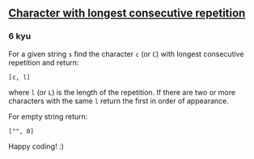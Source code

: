 <h2><a href=https://www.codewars.com/kata/586d6cefbcc21eed7a001155/train/javascript target="_blank">Character with longest consecutive repetition</a></h2><h3>6 kyu</h3><p>For a given string <code>s</code> find the character <code>c</code> (or <code>C</code>) with longest consecutive repetition and return:</p><pre style="display: none;"><code class="language-c"><span class="cm-variable">c</span>(<span class="cm-variable">assign</span> <span class="cm-variable">l</span> <span class="cm-variable">to</span> <span class="cm-variable">pointer</span>)</code></pre><pre style="display: none;"><code class="language-cpp"><span class="cm-variable">std::pair</span><span class="cm-operator">&lt;</span><span class="cm-type">char</span>, <span class="cm-type">unsigned</span> <span class="cm-type">int</span><span class="cm-operator">&gt;</span>(<span class="cm-variable">c</span>, <span class="cm-variable">l</span>)</code></pre><pre style="display: none;"><code class="language-lua">{ <span class="cm-variable">character</span> = <span class="cm-variable">c</span>, <span class="cm-variable">length</span> = <span class="cm-variable">l</span> }</code></pre><pre style="display: none;"><code class="language-go"><span class="cm-keyword">type</span> <span class="cm-variable">Result</span> <span class="cm-keyword">struct</span> {    <span class="cm-variable">C</span> <span class="cm-keyword">rune</span> <span class="cm-comment">// character</span>    <span class="cm-variable">L</span> <span class="cm-keyword">int</span>  <span class="cm-comment">// count</span>}</code></pre><pre style="display: none;"><code class="language-python">(<span class="cm-variable">c</span>, <span class="cm-variable">l</span>)</code></pre><pre style="display: none;"><code class="language-haskell"><span class="cm-builtin">Just</span> (<span class="cm-builtin">Char</span>, <span class="cm-builtin">Int</span>)</code></pre><pre style="display: none;"><code class="language-csharp"><span class="cm-variable">Tuple</span><span class="cm-operator">&lt;</span><span class="cm-type">char</span><span class="cm-operator">?</span>, <span class="cm-type">int</span><span class="cm-operator">&gt;</span>(<span class="cm-variable">c</span>, <span class="cm-variable">l</span>)</code></pre><pre style="display: none;"><code class="language-shell"><span class="cm-comment"># in Shell a String of comma-separated values</span>c,l</code></pre><pre><code class="language-javascript">[<span class="cm-variable">c</span>, <span class="cm-variable">l</span>]</code></pre><pre style="display: none;"><code class="language-php">[<span class="cm-variable-2">$c</span>, <span class="cm-variable-2">$l</span>]</code></pre><pre style="display: none;"><code class="language-ruby">[<span class="cm-variable">c</span>, <span class="cm-variable">l</span>]</code></pre><pre style="display: none;"><code class="language-groovy">[<span class="cm-variable">c</span>, <span class="cm-variable">l</span>]</code></pre><pre style="display: none;"><code class="language-coffeescript"><span class="cm-punctuation">[</span><span class="cm-variable">c</span><span class="cm-punctuation">,</span> <span class="cm-variable">l</span><span class="cm-punctuation">]</span></code></pre><pre style="display: none;"><code class="language-java"><span class="cm-type">Object</span>[]{<span class="cm-variable">c</span>, <span class="cm-variable">l</span>};</code></pre><pre style="display: none;"><code class="language-typescript">[<span class="cm-variable">c</span>, <span class="cm-variable">l</span>]: [<span class="cm-variable">string</span>, <span class="cm-variable">number</span>]</code></pre><pre style="display: none;"><code class="language-scala"><span class="cm-variable">Some</span>(<span class="cm-variable">c</span>, <span class="cm-variable">l</span>)</code></pre><pre style="display: none;"><code class="language-ocaml"><span class="cm-variable">Some</span> (<span class="cm-variable">c</span>, <span class="cm-variable">l</span>)</code></pre><pre style="display: none;"><code class="language-nim">(<span class="cm-variable">c</span>, <span class="cm-variable">l</span>)</code></pre><pre style="display: none;"><code class="language-kotlin"><span class="cm-type">Pair</span>(<span class="cm-variable">c</span>, <span class="cm-variable">l</span>)</code></pre><pre style="display: none;"><code class="language-vb"><span class="cm-variable">Tuple</span>(<span class="cm-keyword">Of</span> <span class="cm-keyword">Char</span><span class="cm-error">?</span>, <span class="cm-keyword">Integer</span><span class="cm-operator">&gt;</span>(<span class="cm-variable">c</span>, <span class="cm-variable">l</span>)</code></pre><pre style="display: none;"><code class="language-elixir">{<span class="cm-variable">c</span>, <span class="cm-variable">l</span>}</code></pre><pre style="display: none;"><code class="language-rust"><span class="cm-builtin">Some</span>((<span class="cm-variable">c</span>, <span class="cm-variable">l</span>))</code></pre><pre style="display: none;"><code class="language-perl">[<span class="cm-meta">c</span>, <span class="cm-meta">l</span>]</code></pre><p>where <code>l</code> (or <code>L</code>) is the length of the repetition. If there are two or more characters with the same <code>l</code> return the first in order of appearance.</p><p>For empty string return:</p><pre style="display: none;"><code class="language-c"><span class="cm-string">'\0'</span>(<span class="cm-variable">assign</span> <span class="cm-number">0</span> <span class="cm-variable">to</span> <span class="cm-variable">pointer</span>)</code></pre><pre style="display: none;"><code class="language-cpp"><span class="cm-variable">std::nullopt</span></code></pre><pre style="display: none;"><code class="language-lua">{<span class="cm-variable">character</span> = <span class="cm-string">""</span>, <span class="cm-variable">length</span> = <span class="cm-number">0</span> }</code></pre><pre style="display: none;"><code class="language-go"><span class="cm-variable">Result</span>{}</code></pre><pre style="display: none;"><code class="language-python">(<span class="cm-string">''</span>, <span class="cm-number">0</span>)</code></pre><pre style="display: none;"><code class="language-haskell"><span class="cm-builtin">Nothing</span></code></pre><pre style="display: none;"><code class="language-csharp"><span class="cm-variable">Tuple</span><span class="cm-operator">&lt;</span><span class="cm-type">char</span><span class="cm-operator">?</span>, <span class="cm-type">int</span><span class="cm-operator">&gt;</span>(<span class="cm-atom">null</span>, <span class="cm-number">0</span>)</code></pre><pre style="display: none;"><code class="language-shell">,0</code></pre><pre><code class="language-javascript">[<span class="cm-string">""</span>, <span class="cm-number">0</span>]</code></pre><pre style="display: none;"><code class="language-php">[<span class="cm-string">"</span><span class="cm-string">"</span>, <span class="cm-number">0</span>]</code></pre><pre style="display: none;"><code class="language-groovy">[<span class="cm-string">""</span>, <span class="cm-number">0</span>]</code></pre><pre style="display: none;"><code class="language-ruby">[<span class="cm-string">""</span>, <span class="cm-number">0</span>]</code></pre><pre style="display: none;"><code class="language-coffeescript"><span class="cm-punctuation">[</span><span class="cm-string">""</span><span class="cm-punctuation">,</span> <span class="cm-number">0</span><span class="cm-punctuation">]</span></code></pre><pre style="display: none;"><code class="language-java"><span class="cm-type">Object</span>[]{<span class="cm-string">""</span>, <span class="cm-number">0</span>}</code></pre><pre style="display: none;"><code class="language-typescript">[<span class="cm-string">""</span>, <span class="cm-number">0</span>]</code></pre><pre style="display: none;"><code class="language-scala"><span class="cm-variable">None</span></code></pre><pre style="display: none;"><code class="language-ocaml"><span class="cm-variable">None</span></code></pre><pre style="display: none;"><code class="language-nim">(<span class="cm-string">'\0'</span>, <span class="cm-number">0</span>)</code></pre><pre style="display: none;"><code class="language-kotlin"><span class="cm-type">Pair</span>(<span class="cm-atom">null</span>, <span class="cm-number">0</span>)</code></pre><pre style="display: none;"><code class="language-vb"><span class="cm-variable">Tuple</span>(<span class="cm-keyword">Of</span> <span class="cm-keyword">Char</span><span class="cm-error">?</span>, <span class="cm-keyword">Integer</span>)(<span class="cm-keyword">Nothing</span>, <span class="cm-number">0</span>)</code></pre><pre style="display: none;"><code class="language-elixir">{<span class="cm-string">""</span>, <span class="cm-number">0</span>}</code></pre><pre style="display: none;"><code class="language-rust"><span class="cm-builtin">None</span></code></pre><pre style="display: none;"><code class="language-swift"><span class="cm-punctuation">[</span><span class="cm-string">""</span><span class="cm-punctuation">:</span> <span class="cm-number">0</span><span class="cm-punctuation">]</span></code></pre><pre style="display: none;"><code class="language-perl">[<span class="cm-string">""</span>, <span class="cm-number">0</span>]</code></pre><p>Happy coding! :)</p>